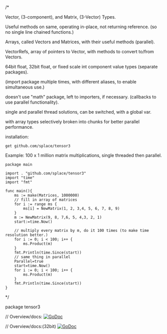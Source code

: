 /*

Vector, (3-component), and Matrix, (3-Vector) Types.

Useful methods on same, operating in-place, not returning reference. (so no single line chained functions.)

Arrays, called Vectors and Matrices, with their useful methods (parallel).

VectorRefs, array of pointers to Vector, with methods to convert to/from Vectors.

64bit float, 32bit float, or fixed scale int component value types (separate packages).

(import package multiple times, with different aliases, to enable simultaneous use.)

doesn't use "math" package, left to importers, if necessary. (callbacks to use parallel functionality).

single and parallel thread solutions, can be switched, with a global var.

with array types selectively broken into chunks for better parallel performance.


installation:

	get github.com/splace/tensor3    


Example:  100 x 1 million matrix multiplications, single threaded then parallel.

	package main

	import . "github.com/splace/tensor3"
	import "time"
	import "fmt"

	func main(){
		ms := make(Matrices, 1000000)
		// fill in array of matrices
		for i := range ms {
			ms[i] = NewMatrix(1, 2, 3,4, 5, 6, 7, 8, 9)
		}
		m := NewMatrix(9, 8, 7,6, 5, 4,3, 2, 1)
		start:=time.Now()

		// multiply every matrix by m, do it 100 times (to make time resolution better.)
		for i := 0; i < 100; i++ {
			ms.Product(m)
		}
		fmt.Println(time.Since(start))
		// same thing in parallel
		Parallel=true
		start=time.Now()
		for i := 0; i < 100; i++ {
			ms.Product(m)
		}
		fmt.Println(time.Since(start))
	}


*/

package tensor3

// Overview/docs: [![GoDoc](https://godoc.org/github.com/splace/tensor3?status.svg)](https://godoc.org/github.com/splace/tensor3)

// Overview/docs:(32bit) [![GoDoc](https://godoc.org/github.com/splace/tensor3/32bit?status.svg)](https://godoc.org/github.com/splace/tensor3/32bit)
